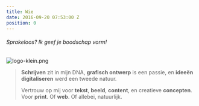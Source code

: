 ```yaml
---
title: Wie
date: 2016-09-20 07:53:00 Z
position: 0
---
```


###### Sprakeloos? Ik geef je boodschap vorm!
![logo-klein.png](/uploads/logo-klein.png)

> **Schrijven** zit in mijn DNA, **grafisch ontwerp** is een passie, en **ideeën digitaliseren** werd een tweede natuur. 
> 
> Vertrouw op mij voor **tekst**, **beeld**, **content**, en creatieve **concepten**. Voor **print**. Of **web**. Of allebei, natuurlijk.
